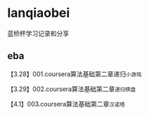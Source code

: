 # lanqiaobei
蓝桥杯学习记录和分享

## eba
【3.28】001.coursera算法基础第二章递归`小游戏`

【3.29】002.coursera算法基础第二章`递归棋盘`

【4.1】003.coursera算法基础第二章`汉诺塔`
